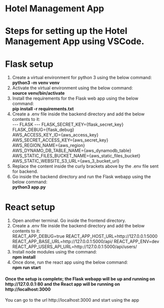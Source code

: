 # Hotel Management App
# Steps for setting up the Hotel Management App using VSCode.

# Flask setup
<ol>
    <li>
    Create a virtual environment for python 3 using the below command: <br/>
    <b>python3 -m venv venv</b>
    </li>
    <li>
    Activate the virtual environment using the below command: <br/>
    <b>source venv/bin/activate</b>
    </li>
    <li>
    Install the requirements for the Flask web app using the below command: <br/>
    <b>pip install -r requirements.txt</b>
    </li>
    <li>
    Create a .env file inside the backend directory and add the below contents to it: <br/>
    --- FLASK ---
        FLASK_SECRET_KEY={flask_secret_key} <br/>
        FLASK_DEBUG={flask_debug}<br/>
        AWS_ACCESS_KEY_ID={aws_access_key}<br/>
        AWS_SECRET_ACCESS_KEY={aws_secret_key}<br/>
        AWS_REGION_NAME={aws_region}<br/>
        AWS_DYNAMO_DB_TABLE_NAME={aws_dynamodb_table}<br/>
        AWS_STATIC_FILES_BUCKET_NAME={aws_static_files_bucket} <br/>       AWS_STATIC_WEBSITE_S3_URL={aws_3_bucket_url}<br/>
    </li>
    <li>
    Replace the content inside the curly brackets above by the .env file sent for backend.
    </li>
    <li>
    Go inside the backend directory and run the Flask webapp using the below command: <br/>
    <b>python3 app.py</b>
    </li>
</ol>


#
# React setup

<ol>
    <li>
    Open another terminal. Go inside the frontend directory. <br/>
    </li>
    <li>
    Create a .env file inside the backend directory and add the below contents to it: <br/>
    REACT_APP_DEBUG=true
    REACT_APP_HOST_URL=http://127.0.0.1:5000
    REACT_APP_BASE_URL=http://127.0.0.1:5000/api/
    REACT_APP_ENV=dev
    REACT_APP_USERS_API_URL=http://127.0.0.1:5000/api/users/
    </li>
    <li>
    Install node modules using the command: <br/>
    <b>npm install</b>
    </li>
    <li>
    Once done, run the react app using the below command: <br/>
    <b>npm run start</b>
    </li>
</ol>

<h4>Once the setup is complete; the Flask webapp will be up and running on http://127.0.0.1:80 and the React app will be running on http://localhost:3000</h4>
You can go to the url http://localhost:3000 and start using the app
